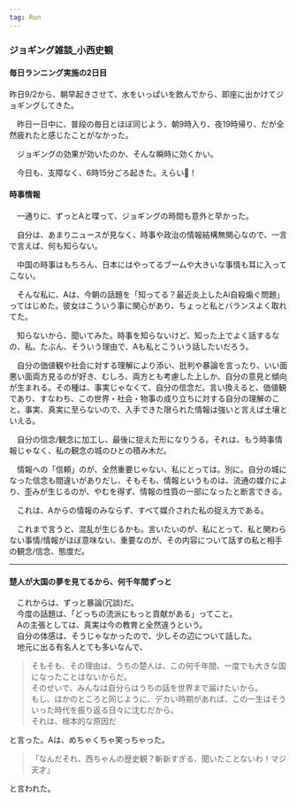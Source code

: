 ```yaml
---
tag: Run
---
```

### ジョギング雑談_小西史観

#### 毎日ランニング実施の2日目

 昨日9/2から、朝早起きさせて、水をいっぱいを飲んでから、即座に出かけてジョギングしてきた。


　昨日一日中に、普段の毎日とほぼ同じよう、朝9時入り、夜19時帰り、だが全然疲れたと感じたことがなかった。  


　ジョギングの効果が効いたのか、そんな瞬時に効くかい。  

　今日も、支障なく、6時15分ごろ起きた。えらい👏！　　

#### 時事情報   

　一通りに、ずっとAと喋って、ジョギングの時間も意外と早かった。  
 
　自分は、あまりニュースが見なく、時事や政治の情報結構無関心なので、一言で言えば、何も知らない。  

　中国の時事はもちろん、日本にはやってるブームや大きいな事情も耳に入ってこない。  

　そんな私に、Aは、今朝の話題を「知ってる？最近炎上したAi自殺煽ぐ問題」ってはじめた。彼女はこういう事に関心があり、ちょっと私とバランスよく取れてた。　　

　知らないから、聞いてみた。時事を知らないけど、知った上でよく話するなの、私。たぶん、そういう理由で、Aも私とこういう話したいだろう。  

　自分の価値観や社会に対する理解により添い、批判や暴論を言ったり、いい面悪い面両方見るのが好き、むしろ、両方とも考慮した上しか、自分の意見と傾向が生まれる。その種は、事実じゃなくて、自分の信念だ。言い換えると、価値観であり、すなわち、この世界・社会・物事の成り立ちに対する自分の理解のこと。事実、真実に至らないので、入手できた限られた情報は強いと言えば土壌といえる。  

　自分の信念/観念に加工し、最後に捉えた形になりうる。それは、もう時事情報じゃなく、私の観念の城のひとの積み木だ。  

　情報への「信頼」のが、全然重要じゃない、私にとっては。別に。自分の城になった信念も間違いがありだし、そもそも、情報というものは、流通の媒介により、歪みが生じるのが、やむを得ず、情報の性質の一部になったと断言できる。  

　これは、Aからの情報のみならず、すべて媒介された私の捉え方である。  

　これまで言うと、混乱が生じるかも。言いたいのが、私にとって、私と関わらない事情/情報がほぼ意味ない、重要なのが、その内容について話すの私と相手の観念/信念、態度だ。 
 

---  

#### 楚人が大国の夢を見てるから、何千年間ずっと  

　これからは、ずっと暴論(冗談)だ。  
　今度の話題は、「どっちの流派にもっと貢献がある」ってこと。   
　Aの主張としては、真実は今の教育と全然違うという。  
　自分の体感は、そうじゃなかったので、少しその辺について話した。  
　地元に出る有名人とても多いなんで、  
> そもそも、その理由は、うちの楚人は、この何千年間、一度でも大きな国になったことはないからだ。  
> そのせいで、みんなは自分らはうちの話を世界まで届けたいから。  
> もし、ほかのところと同じように、デカい時期があれば、この一生はそういった時代を振り返る日々に沈むだから。  
> それは、根本的な原因だ  

と言った。Aは、めちゃくちゃ笑っちゃった。  

> 「なんだそれ、西ちゃんの歴史観？斬新すぎる、聞いたことないわ！マジ天才」  

と言われた。